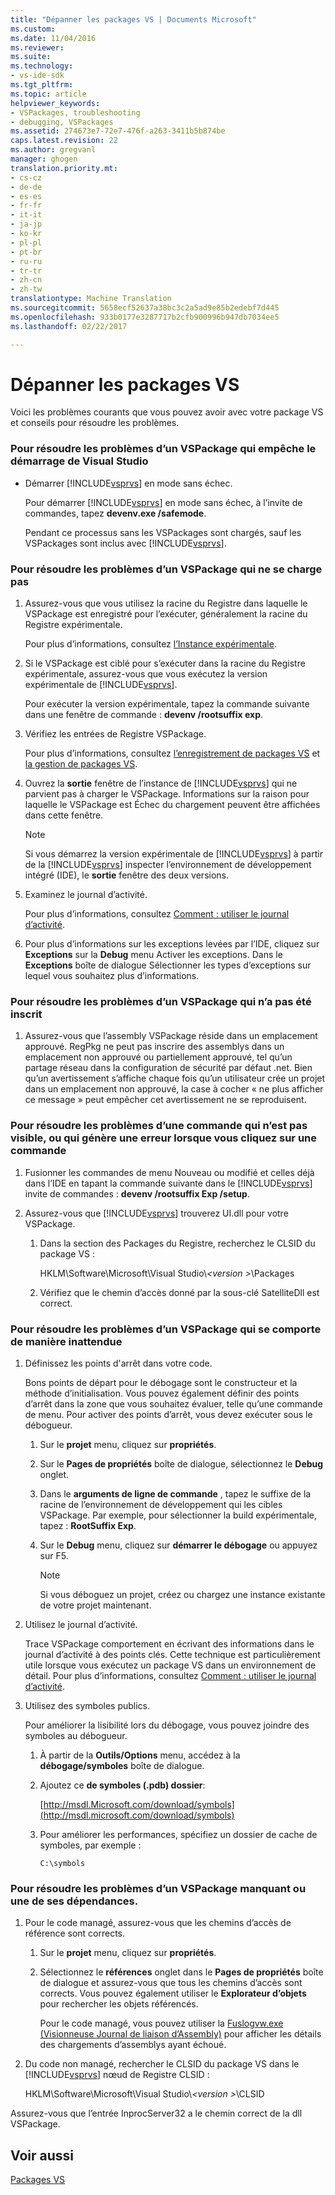 ```yaml
---
title: "Dépanner les packages VS | Documents Microsoft"
ms.custom: 
ms.date: 11/04/2016
ms.reviewer: 
ms.suite: 
ms.technology:
- vs-ide-sdk
ms.tgt_pltfrm: 
ms.topic: article
helpviewer_keywords:
- VSPackages, troubleshooting
- debugging, VSPackages
ms.assetid: 274673e7-72e7-476f-a263-3411b5b874be
caps.latest.revision: 22
ms.author: gregvanl
manager: ghogen
translation.priority.mt:
- cs-cz
- de-de
- es-es
- fr-fr
- it-it
- ja-jp
- ko-kr
- pl-pl
- pt-br
- ru-ru
- tr-tr
- zh-cn
- zh-tw
translationtype: Machine Translation
ms.sourcegitcommit: 5658ecf52637a38bc3c2a5ad9e85b2edebf7d445
ms.openlocfilehash: 933b0177e3287717b2cfb900996b947db7034ee5
ms.lasthandoff: 02/22/2017

---
```

# <a name="troubleshooting-vspackages"></a>Dépanner les packages VS
Voici les problèmes courants que vous pouvez avoir avec votre package VS et conseils pour résoudre les problèmes.  
  
### <a name="to-troubleshoot-a-vspackage-that-keeps-visual-studio-from-starting"></a>Pour résoudre les problèmes d’un VSPackage qui empêche le démarrage de Visual Studio  
  
-   Démarrer [!INCLUDE[vsprvs](../code-quality/includes/vsprvs_md.md)] en mode sans échec.  
  
     Pour démarrer [!INCLUDE[vsprvs](../code-quality/includes/vsprvs_md.md)] en mode sans échec, à l’invite de commandes, tapez **devenv.exe /safemode**.  
  
     Pendant ce processus sans les VSPackages sont chargés, sauf les VSPackages sont inclus avec [!INCLUDE[vsprvs](../code-quality/includes/vsprvs_md.md)].  
  
### <a name="to-troubleshoot-a-vspackage-that-does-not-load"></a>Pour résoudre les problèmes d’un VSPackage qui ne se charge pas  
  
1.  Assurez-vous que vous utilisez la racine du Registre dans laquelle le VSPackage est enregistré pour l’exécuter, généralement la racine du Registre expérimentale.  
  
     Pour plus d’informations, consultez [l’Instance expérimentale](../extensibility/the-experimental-instance.md).  
  
2.  Si le VSPackage est ciblé pour s’exécuter dans la racine du Registre expérimentale, assurez-vous que vous exécutez la version expérimentale de [!INCLUDE[vsprvs](../code-quality/includes/vsprvs_md.md)].  
  
     Pour exécuter la version expérimentale, tapez la commande suivante dans une fenêtre de commande : **devenv /rootsuffix exp**.  
  
3.  Vérifiez les entrées de Registre VSPackage.  
  
     Pour plus d’informations, consultez [l’enregistrement de packages VS](http://msdn.microsoft.com/en-us/31e6050f-1457-4849-944a-a3c36b76f3dd) et [la gestion de packages VS](../extensibility/managing-vspackages.md).  
  
4.  Ouvrez la **sortie** fenêtre de l’instance de [!INCLUDE[vsprvs](../code-quality/includes/vsprvs_md.md)] qui ne parvient pas à charger le VSPackage. Informations sur la raison pour laquelle le VSPackage est Échec du chargement peuvent être affichées dans cette fenêtre.  
  
    > [!NOTE]
    >  Si vous démarrez la version expérimentale de [!INCLUDE[vsprvs](../code-quality/includes/vsprvs_md.md)] à partir de la [!INCLUDE[vsprvs](../code-quality/includes/vsprvs_md.md)] inspecter l’environnement de développement intégré (IDE), le **sortie** fenêtre des deux versions.  
  
5.  Examinez le journal d’activité.  
  
     Pour plus d’informations, consultez [Comment : utiliser le journal d’activité](../extensibility/how-to-use-the-activity-log.md).  
  
6.  Pour plus d’informations sur les exceptions levées par l’IDE, cliquez sur **Exceptions** sur la **Debug** menu Activer les exceptions. Dans le **Exceptions** boîte de dialogue Sélectionner les types d’exceptions sur lequel vous souhaitez plus d’informations.  
  
### <a name="to-troubleshoot-a-vspackage-that-does-not-register"></a>Pour résoudre les problèmes d’un VSPackage qui n’a pas été inscrit  
  
1.  Assurez-vous que l’assembly VSPackage réside dans un emplacement approuvé. RegPkg ne peut pas inscrire des assemblys dans un emplacement non approuvé ou partiellement approuvé, tel qu’un partage réseau dans la configuration de sécurité par défaut .net. Bien qu’un avertissement s’affiche chaque fois qu’un utilisateur crée un projet dans un emplacement non approuvé, la case à cocher « ne plus afficher ce message » peut empêcher cet avertissement ne se reproduisent.  
  
### <a name="to-troubleshoot-a-command-that-is-not-visible-or-that-generates-an-error-when-you-click-a-command"></a>Pour résoudre les problèmes d’une commande qui n’est pas visible, ou qui génère une erreur lorsque vous cliquez sur une commande  
  
1.  Fusionner les commandes de menu Nouveau ou modifié et celles déjà dans l’IDE en tapant la commande suivante dans le [!INCLUDE[vsprvs](../code-quality/includes/vsprvs_md.md)] invite de commandes : **devenv /rootsuffix Exp /setup**.  
  
2.  Assurez-vous que [!INCLUDE[vsprvs](../code-quality/includes/vsprvs_md.md)] trouverez UI.dll pour votre VSPackage.  
  
    1.  Dans la section des Packages du Registre, recherchez le CLSID du package VS :  
  
         HKLM\Software\Microsoft\Visual Studio\\*\<version >*\Packages  
  
    2.  Vérifiez que le chemin d’accès donné par la sous-clé SatelliteDll est correct.  
  
### <a name="to-troubleshoot-a-vspackage-that-behaves-unexpectedly"></a>Pour résoudre les problèmes d’un VSPackage qui se comporte de manière inattendue  
  
1.  Définissez les points d'arrêt dans votre code.  
  
     Bons points de départ pour le débogage sont le constructeur et la méthode d’initialisation. Vous pouvez également définir des points d’arrêt dans la zone que vous souhaitez évaluer, telle qu’une commande de menu. Pour activer des points d’arrêt, vous devez exécuter sous le débogueur.  
  
    1.  Sur le **projet** menu, cliquez sur **propriétés**.  
  
    2.  Sur le **Pages de propriétés** boîte de dialogue, sélectionnez le **Debug** onglet.  
  
    3.  Dans le **arguments de ligne de commande** , tapez le suffixe de la racine de l’environnement de développement qui les cibles VSPackage. Par exemple, pour sélectionner la build expérimentale, tapez : **RootSuffix Exp**.  
  
    4.  Sur le **Debug** menu, cliquez sur **démarrer le débogage** ou appuyez sur F5.  
  
        > [!NOTE]
        >  Si vous déboguez un projet, créez ou chargez une instance existante de votre projet maintenant.  
  
2.  Utilisez le journal d’activité.  
  
     Trace VSPackage comportement en écrivant des informations dans le journal d’activité à des points clés. Cette technique est particulièrement utile lorsque vous exécutez un package VS dans un environnement de détail. Pour plus d’informations, consultez [Comment : utiliser le journal d’activité](../extensibility/how-to-use-the-activity-log.md).  
  
3.  Utilisez des symboles publics.  
  
     Pour améliorer la lisibilité lors du débogage, vous pouvez joindre des symboles au débogueur.  
  
    1.  À partir de la **Outils/Options** menu, accédez à la **débogage/symboles** boîte de dialogue.  
  
    2.  Ajoutez ce **de symboles (.pdb) dossier**:  
  
         [http://msdl.Microsoft.com/download/symbols](http://msdl.microsoft.com/download/symbols)  
  
    3.  Pour améliorer les performances, spécifiez un dossier de cache de symboles, par exemple :  
  
        ```  
        C:\symbols  
        ```  
  
### <a name="to-troubleshoot-a-missing-vspackage-or-one-of-its-dependencies"></a>Pour résoudre les problèmes d’un VSPackage manquant ou une de ses dépendances.  
  
1.  Pour le code managé, assurez-vous que les chemins d’accès de référence sont corrects.  
  
    1.  Sur le **projet** menu, cliquez sur **propriétés**.  
  
    2.  Sélectionnez le **références** onglet dans le **Pages de propriétés** boîte de dialogue et assurez-vous que tous les chemins d’accès sont corrects. Vous pouvez également utiliser le **Explorateur d’objets** pour rechercher les objets référencés.  
  
         Pour le code managé, vous pouvez utiliser la [Fuslogvw.exe (Visionneuse Journal de liaison d’Assembly)](http://msdn.microsoft.com/Library/e32fa443-0778-4cc3-bf36-5c8ea297d296) pour afficher les détails des chargements d’assemblys ayant échoué.  
  
2.  Du code non managé, rechercher le CLSID du package VS dans le [!INCLUDE[vsprvs](../code-quality/includes/vsprvs_md.md)] nœud de Registre CLSID :  
  
     HKLM\Software\Microsoft\Visual Studio\\*\<version >*\CLSID  
  
 Assurez-vous que l’entrée InprocServer32 a le chemin correct de la dll VSPackage.  
  
## <a name="see-also"></a>Voir aussi  
 [Packages VS](../extensibility/internals/vspackages.md)
